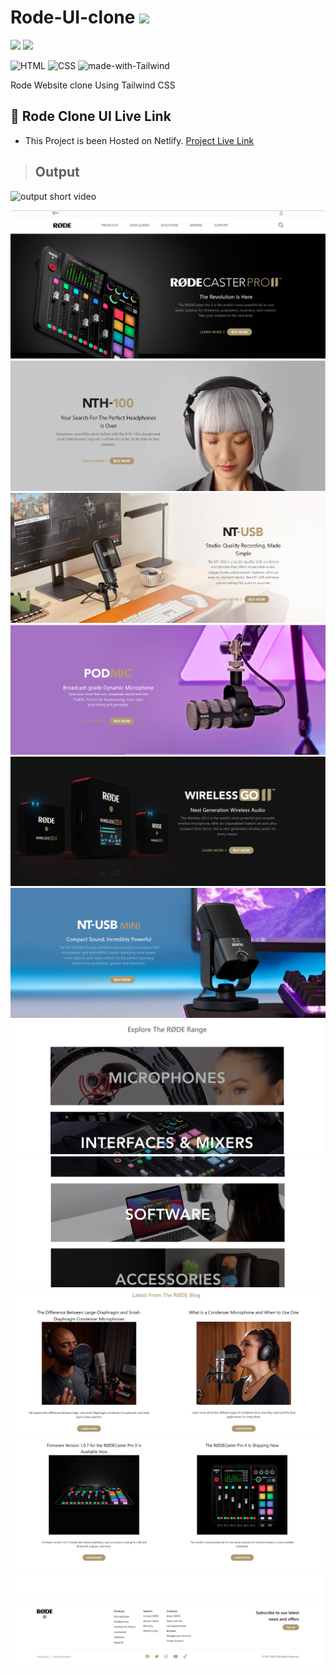 # Rode-UI-clone ![](https://img.shields.io/badge/Talwind%20Css%20Project%20-03-green?style=for-the-badge&logo=appveyor)

![](https://img.shields.io/badge/iNeuron-LCO-brightgreen) ![](https://img.shields.io/static/v1?label=Hitesh-Choudhary&message=Full-Stack-Javascript-Course&color=red)


![HTML](https://img.shields.io/badge/-HTML-05122A?style=flat&logo=HTML5&color=green)
![CSS](https://img.shields.io/badge/-CSS-05122A?style=flat&logo=CSS3&color=red)
![made-with-Tailwind](https://img.shields.io/badge/Made%20with-Tailwind-1f425f.svg)




Rode Website clone Using Tailwind CSS

## 🚀 Rode Clone UI Live Link 
 
- This Project is been Hosted on Netlify. [Project Live Link](https://rode-ui-clone.netlify.app/)

> ## Output 
![output short video](./assets/ezgif.com-gif-maker%20(2).gif)

![](./assets/output.png)  
![](./assets/output2.png)
![](./assets/output3.png)
![](./assets/output4.png)
![](./assets/output5.png)
![](./assets/output6.png)
![](./assets/output7.png)
![](./assets/output8.png)
![](./assets/output9.png)
![](./assets/output10.png)
![](./assets/output11.png)




